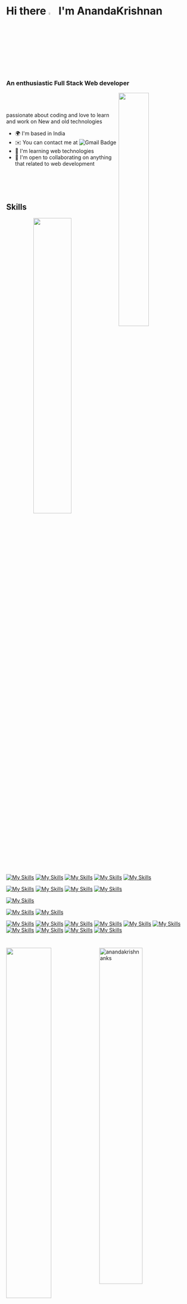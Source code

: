 # Hi there <img width="4%" src="https://imgs.search.brave.com/w1j0-ek1qAH1Nok7MJkZNl7pOtJWoEB3dPqSHvA9lzA/rs:fit:1024:1024:1/g:ce/aHR0cHM6Ly9ibG9n/LmpveXBpeGVscy5j/b20vY29udGVudC9p/bWFnZXMvMjAxOS8w/Ni93YXZpbmdfaGFu/ZF9zaWduXzEwMjQu/Z2lm.gif"/> I'm AnandaKrishnan  
### An enthusiastic Full Stack Web developer 
<img width="40%" align="right" src="https://imgs.search.brave.com/w6Afg5fCX8h_wkW1FD2XLMOuKUOXVT9tN2hJWmhl6Rc/rs:fit:800:600:1/g:ce/aHR0cHM6Ly9jZG4u/ZHJpYmJibGUuY29t/L3VzZXJzLzExNjIw/Nzcvc2NyZWVuc2hv/dHMvMzg0ODkxNC9w/cm9ncmFtbWVyLmdp/Zg.gif" alt=""/>

<br/><br/><br/>
passionate about coding and love to learn and work on New and old technologies

* 🌍  I'm based in India
* ✉️  You can contact me at  ![Gmail Badge](https://img.shields.io/badge/-anandakrishnan1000@gmail.com-c14438?style=plastic&logo=Gmail&logoColor=white&)
* 🧠  I'm learning web technologies
* 🤝  I'm open to collaborating on anything that related to web development <br/><br/><br/>
 <br/>
 
 ## Skills
 
 <img align="right"  width="45%"  src="https://github-readme-stats.vercel.app/api/top-langs/?username=AnandaKrishnanKS&layout=compact"/>

  [![My Skills](https://skillicons.dev/icons?i=html)](https://developer.mozilla.org/en-US/docs/Glossary/HTML5) [![My Skills](https://skillicons.dev/icons?i=css)](https://developer.mozilla.org/en-US/docs/Web/CSS) [![My Skills](https://skillicons.dev/icons?i=js)](https://developer.mozilla.org/en-US/docs/Web/JavaScript) [![My Skills](https://skillicons.dev/icons?i=ts)](https://www.typescriptlang.org/) [![My Skills](https://skillicons.dev/icons?i=c)](https://www.cprogramming.com/) 

 [![My Skills](https://skillicons.dev/icons?i=nodejs)](https://nodejs.org/en/) [![My Skills](https://skillicons.dev/icons?i=angular)](https://angular.org/en/) [![My Skills](https://skillicons.dev/icons?i=react)](https://reactjs.org/) [![My Skills](https://skillicons.dev/icons?i=expressjs)](https://expressjs.com/)

 [![My Skills](https://skillicons.dev/icons?i=mongodb)](https://www.mongodb.com/)

 [![My Skills](https://skillicons.dev/icons?i=bootstrap)](https://getbootstrap.com/) [![My Skills](https://skillicons.dev/icons?i=materialui)](https://mui.com/)

 [![My Skills](https://skillicons.dev/icons?i=git)](https://git-scm.com/) [![My Skills](https://skillicons.dev/icons?i=github)](https://docs.github.com/en) [![My Skills](https://skillicons.dev/icons?i=docker)](https://docs.docker.com/) [![My Skills](https://skillicons.dev/icons?i=firebase)](https://docs.firebase.com/) [![My Skills](https://skillicons.dev/icons?i=linux)](https://www.linux.org/) [![My Skills](https://skillicons.dev/icons?i=aws)](https://aws.amazon.com/) [![My Skills](https://skillicons.dev/icons?i=xd)](https://docs.xd.com/) [![My Skills](https://skillicons.dev/icons?i=illustrator)](https://www.illustrator.org/) [![My Skills](https://skillicons.dev/icons?i=premiere)](https://docs.premiere.com/) [![My Skills](https://skillicons.dev/icons?i=photoshop)](https://docs.photoshop.com/) 

#

<img align="left" width="49%"  src="https://github-readme-stats.vercel.app/api?username=AnandaKrishnanKS&show_icons=true&theme=radical"/>
<p><img width="48%" src="https://github-readme-streak-stats.herokuapp.com/?user=anandakrishnanks&" alt="anandakrishnanks" /></p>
